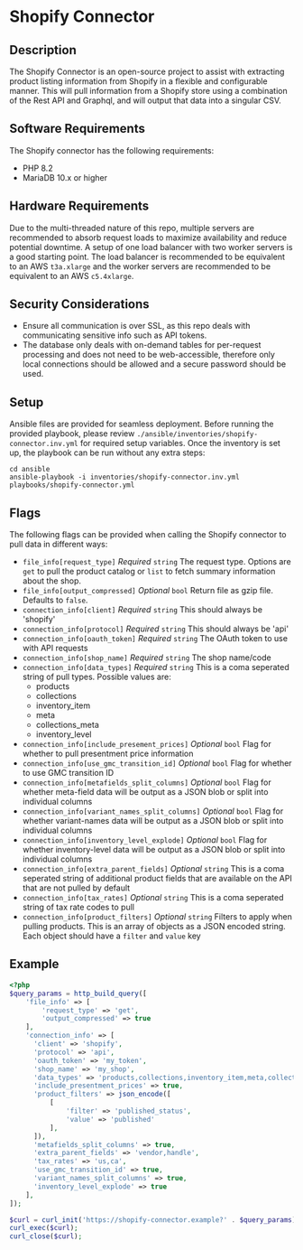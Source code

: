 # Shopify Connector

## Description
The Shopify Connector is an open-source project to assist with extracting product listing information from Shopify in a flexible and configurable manner. This will pull information from a Shopify store using a combination of the Rest API and Graphql, and will output that data into a singular CSV.

## Software Requirements
The Shopify connector has the following requirements:
- PHP 8.2
- MariaDB 10.x or higher

## Hardware Requirements
Due to the multi-threaded nature of this repo, multiple servers are recommended to absorb request loads to maximize availability and reduce potential downtime. A setup of one load balancer with two worker servers is a good starting point. The load balancer is recommended to be equivalent to an AWS `t3a.xlarge` and the worker servers are recommended to be equivalent to an AWS `c5.4xlarge`.

## Security Considerations
- Ensure all communication is over SSL, as this repo deals with communicating sensitive info such as API tokens.
- The database only deals with on-demand tables for per-request processing and does not need to be web-accessible, therefore only local connections should be allowed and a secure password should be used.

## Setup
Ansible files are provided for seamless deployment. Before running the provided playbook, please review `./ansible/inventories/shopify-connector.inv.yml` for required setup variables. Once the inventory is set up, the playbook can be run without any extra steps:

```shell
cd ansible
ansible-playbook -i inventories/shopify-connector.inv.yml playbooks/shopify-connector.yml
```

## Flags
The following flags can be provided when calling the Shopify connector to pull data in different ways:

- `file_info[request_type]` _Required_ `string` The request type. Options are `get` to pull the product catalog or `list` to fetch summary information about the shop.
- `file_info[output_compressed]` _Optional_ `bool` Return file as gzip file. Defaults to `false`.
- `connection_info[client]` _Required_ `string` This should always be 'shopify'
- `connection_info[protocol]` _Required_ `string` This should always be 'api'
- `connection_info[oauth_token]` _Required_ `string` The OAuth token to use with API requests
- `connection_info[shop_name]` _Required_ `string` The shop name/code
- `connection_info[data_types]` _Required_ `string` This is a coma seperated string of pull types. Possible values are:
  - products
  - collections
  - inventory_item
  - meta
  - collections_meta
  - inventory_level
- `connection_info[include_presement_prices]` _Optional_ `bool` Flag for whether to pull presentment price information
- `connection_info[use_gmc_transition_id]` _Optional_ `bool` Flag for whether to use GMC transition ID
- `connection_info[metafields_split_columns]` _Optional_ `bool` Flag for whether meta-field data will be output as a JSON blob or split into individual columns
- `connection_info[variant_names_split_columns]` _Optional_ `bool` Flag for whether variant-names data will be output as a JSON blob or split into individual columns
- `connection_info[inventory_level_explode]` _Optional_ `bool` Flag for whether inventory-level data will be output as a JSON blob or split into individual columns
- `connection_info[extra_parent_fields]` _Optional_ `string` This is a coma seperated string of additional product fields that are available on the API that are not pulled by default
- `connection_info[tax_rates]` _Optional_ `string` This is a coma seperated string of tax rate codes to pull
- `connection_info[product_filters]` _Optional_ `string` Filters to apply when pulling products. This is an array of objects as a JSON encoded string. Each object should have a `filter` and `value` key


## Example

```php
<?php
$query_params = http_build_query([
    'file_info' => [
        'request_type' => 'get',
        'output_compressed' => true
    ],
    'connection_info' => [
      'client' => 'shopify',
      'protocol' => 'api',
      'oauth_token' => 'my_token',
      'shop_name' => 'my_shop',
      'data_types' => 'products,collections,inventory_item,meta,collections_meta,inventory_level',
      'include_presentment_prices' => true,
      'product_filters' => json_encode([
          [
              'filter' => 'published_status',
              'value' => 'published'
          ],
      ]),
      'metafields_split_columns' => true,
      'extra_parent_fields' => 'vendor,handle',
      'tax_rates' => 'us,ca',
      'use_gmc_transition_id' => true,
      'variant_names_split_columns' => true,
      'inventory_level_explode' => true
    ],
]);

$curl = curl_init('https://shopify-connector.example?' . $query_params);
curl_exec($curl);
curl_close($curl);
```
